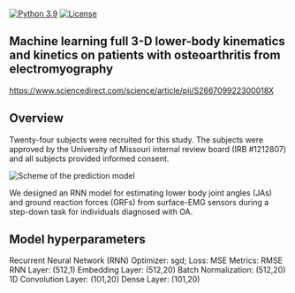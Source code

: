 [![Python 3.9](https://img.shields.io/badge/python-3.9-blue.svg)](https://www.python.org/downloads/release/python-390/) [![License](https://img.shields.io/badge/license-MIT-green.svg)](LICENSE) 

## Machine learning full 3-D lower-body kinematics and kinetics on patients with osteoarthritis from electromyography
https://www.sciencedirect.com/science/article/pii/S266709922300018X

## Overview
Twenty-four subjects were recruited for this study. The subjects were approved by the University of Missouri internal review board (IRB #1212807) and all subjects provided informed consent. 

![Scheme of the prediction model](https://ars.els-cdn.com/content/image/1-s2.0-S266709922300018X-gr1_lrg.jpg)


We designed an RNN model for estimating lower body joint angles (JAs) and ground reaction forces (GRFs) from surface-EMG sensors during a step-down task for individuals diagnosed with OA. 


## Model hyperparameters
Recurrent Neural Network (RNN)
Optimizer: sgd; 
Loss: MSE
Metrics: RMSE
RNN Layer: (512,1)
Embedding Layer: (512,20)
Batch Normalization: (512,20)
1D Convolution Layer: (101,20)
Dense Layer: (101,20)